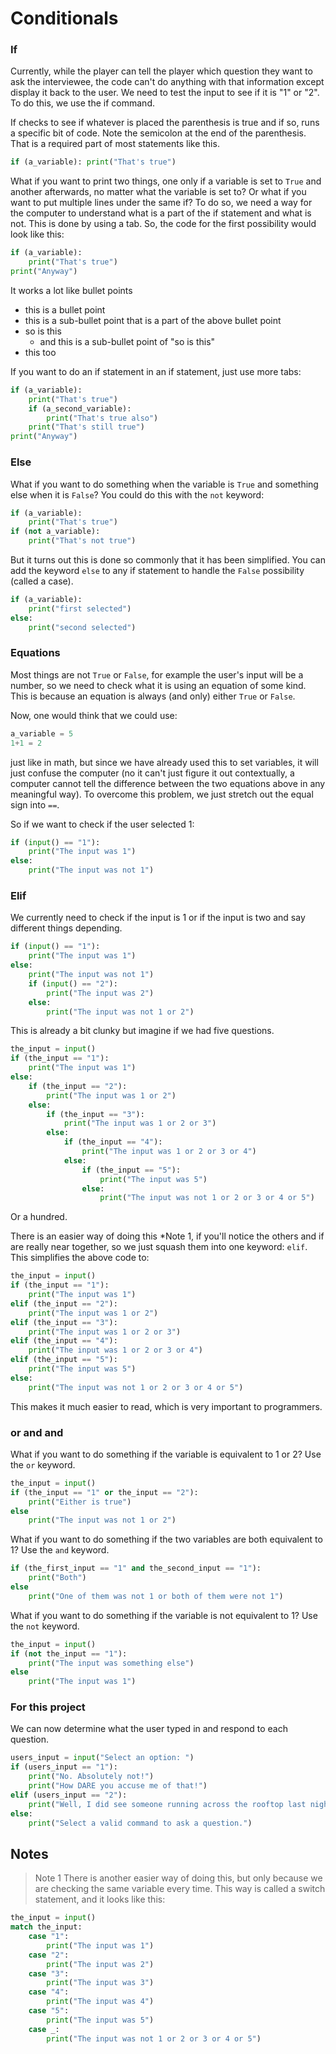 # Conditionals

### If
Currently, while the player can tell the player which question they want to ask the interviewee, the code can't do anything with that information except display it back to the user. We need to test the input to see if it is "1" or "2". To do this, we use the if command.

If checks to see if whatever is placed the parenthesis is true and if so, runs a specific bit of code. Note the semicolon at the end of the parenthesis. That is a required part of most statements like this.

```python
if (a_variable): print("That's true")
```

What if you want to print two things, one only if a variable is set to `True` and another afterwards, no matter what the variable is set to? Or what if you want to put multiple lines under the same if? To do so, we need a way for the computer to understand what is a part of the if statement and what is not. This is done by using a tab. So, the code for the first possibility would look like this:

```python
if (a_variable):
    print("That's true")
print("Anyway")
```

It works a lot like bullet points
 - this is a bullet point
  - this is a sub-bullet point that is a part of the above bullet point
  - so is this
    - and this is a sub-bullet point of "so is this"
  - this too

If you want to do an if statement in an if statement, just use more tabs:

```python
if (a_variable):
    print("That's true")
    if (a_second_variable):
        print("That's true also")
    print("That's still true")
print("Anyway")
```

### Else
What if you want to do something when the variable is `True` and something else when it is `False`? You could do this with the `not` keyword:

```python
if (a_variable):
    print("That's true")
if (not a_variable):
    print("That's not true")
```

But it turns out this is done so commonly that it has been simplified. You can add the keyword `else` to any if statement to handle the `False` possibility (called a case).

```python
if (a_variable):
    print("first selected")
else:
    print("second selected")
```

### Equations

Most things are not `True` or `False`, for example the user's input will be a number, so we need to check what it is using an equation of some kind. This is because an equation is always (and only) either `True` or `False`.

Now, one would think that we could use:

```python
a_variable = 5
1+1 = 2
```

just like in math, but since we have already used this to set variables, it will just confuse the computer (no it can't just figure it out contextually, a computer cannot tell the difference between the two equations above in any meaningful way). To overcome this problem, we just stretch out the equal sign into `==`.

So if we want to check if the user selected 1:

```python
if (input() == "1"):
    print("The input was 1")
else:
    print("The input was not 1")
```

### Elif

We currently need to check if the input is 1 or if the input is two and say different things depending.

```python
if (input() == "1"):
    print("The input was 1")
else:
    print("The input was not 1")
    if (input() == "2"):
        print("The input was 2")
    else:
        print("The input was not 1 or 2")
```

This is already a bit clunky but imagine if we had five questions.

```python
the_input = input()
if (the_input == "1"):
    print("The input was 1")
else:
    if (the_input == "2"):
        print("The input was 1 or 2")
    else:
        if (the_input == "3"):
            print("The input was 1 or 2 or 3")
        else:
            if (the_input == "4"):
                print("The input was 1 or 2 or 3 or 4")
            else:
                if (the_input == "5"):
                    print("The input was 5")
                else:
                    print("The input was not 1 or 2 or 3 or 4 or 5")
```

Or a hundred.

There is an easier way of doing this *Note 1, if you'll notice the others and if are really near together, so we just squash them into one keyword: `elif`. This simplifies the above code to:

```python
the_input = input()
if (the_input == "1"):
    print("The input was 1")
elif (the_input == "2"):
    print("The input was 1 or 2")
elif (the_input == "3"):
    print("The input was 1 or 2 or 3")
elif (the_input == "4"):
    print("The input was 1 or 2 or 3 or 4")
elif (the_input == "5"):
    print("The input was 5")
else:
    print("The input was not 1 or 2 or 3 or 4 or 5")
```

This makes it much easier to read, which is very important to programmers.

### or and and

What if you want to do something if the variable is equivalent to 1 or 2? Use the `or` keyword.

```python
the_input = input()
if (the_input == "1" or the_input == "2"):
    print("Either is true")
else
    print("The input was not 1 or 2")
```

What if you want to do something if the two variables are both equivalent to 1? Use the `and` keyword.

```python
if (the_first_input == "1" and the_second_input == "1"):
    print("Both")
else
    print("One of them was not 1 or both of them were not 1")
```

What if you want to do something if the variable is not equivalent to 1? Use the `not` keyword.

```python
the_input = input()
if (not the_input == "1"):
    print("The input was something else")
else
    print("The input was 1")
```

### For this project

We can now determine what the user typed in and respond to each question.

```Python
users_input = input("Select an option: ")
if (users_input == "1"):
    print("No. Absolutely not!")
    print("How DARE you accuse me of that!")
elif (users_input == "2"):
    print("Well, I did see someone running across the rooftop last night at midnight.")
else:
    print("Select a valid command to ask a question.")
```



## Notes
> Note 1
There is another easier way of doing this, but only because we are checking the same variable every time. This way is called a switch statement, and it looks like this:

```python
the_input = input()
match the_input:
    case "1":
        print("The input was 1")
    case "2":
        print("The input was 2")
    case "3":
        print("The input was 3")
    case "4":
        print("The input was 4")
    case "5":
        print("The input was 5")
    case _:
        print("The input was not 1 or 2 or 3 or 4 or 5")
```
